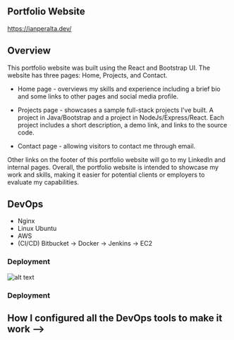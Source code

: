 
## Portfolio Website
https://ianperalta.dev/

## Overview 

This portfolio website was built using the React and Bootstrap UI. The website has three pages: Home, Projects, and Contact. 

- Home page - overviews my skills and experience including a brief bio and some links to other pages and social media profile.

- Projects page - showcases a sample full-stack projects I've built. A project in Java/Bootstrap and a project in NodeJs/Express/React. Each project includes a short description, a demo link, and links to the source code.

- Contact page - allowing visitors to contact me through email. 

Other links on the footer of this portfolio website will go to my LinkedIn and internal pages. Overall, the portfolio website is intended to showcase my work and skills, making it easier for potential clients or employers to evaluate my capabilities.

<!-- ## You'll Need

## How to run --> 


## DevOps
- Nginx
- Linux Ubuntu
- AWS  
- (CI/CD) Bitbucket &#8594; Docker &#8594; Jenkins &#8594; EC2

### Deployment 
![alt text](https://raw.githubusercontent.com/ifperalta/PortfolioWebsite/master/src/components/common/images/architecture.png)

### Deployment

## How I configured all the DevOps tools to make it work -->
